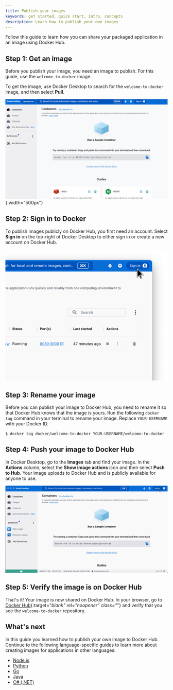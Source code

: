 ```yaml
---
title: Publish your images
keywords: get started, quick start, intro, concepts
description: Learn how to publish your own images
---
```


Follow this guide to learn how you can share your packaged application in an image using Docker Hub.

## Step 1: Get an image

Before you publish your image, you need an image to publish. For this guide, use the `welcome-to-docker` image.

To get the image, use Docker Desktop to search for the `welcome-to-docker` image, and then select **Pull**.

![Pulling the welcome-to-docker image](images/getting-started-pull.gif){:width="500px"}

## Step 2: Sign in to Docker

To publish images publicly on Docker Hub, you first need an account. Select **Sign in** on the top-right of Docker Desktop to either sign in or create a new account on Docker Hub.

![Signing in to Docker](images/getting-started-sign-in.png)

## Step 3: Rename your image

Before you can publish your image to Docker Hub, you need to rename it so that Docker Hub knows that the image is yours. Run the following `docker tag` command in your terminal to rename your image. Replace `YOUR-USERNAME` with your Docker ID.

```console
$ docker tag docker/welcome-to-docker YOUR-USERNAME/welcome-to-docker
```

## Step 4: Push your image to Docker Hub

In Docker Desktop, go to the **Images** tab and find your image. In the **Actions** column, select the **Show image actions** icon and then select **Push to Hub**. Your image uploads to Docker Hub and is publicly available for anyone to use.

![Push image to Docker Hub](images/getting-started-push.gif)

## Step 5: Verify the image is on Docker Hub

That's it! Your image is now shared on Docker Hub. In your browser, go to [Docker Hub](https://hub.docker.com){:target="_blank" rel="noopener" class="_"} and verify that you see the `welcome-to-docker` repository.

## What's next

In this guide you learned how to publish your own image to Docker Hub. Continue to the following language-specific guides to learn more about creating images for applications in other languages:

 - [Node.js](../language/nodejs/index.md)
 - [Python](../language/python/index.md)
 - [Go](../language/golang/index.md)
 - [Java](../language/java/index.md)
 - [C# (.NET)](../language/dotnet/index.md)
